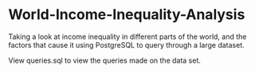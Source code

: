 # World-Income-Inequality-Analysis
Taking a look at income inequality in different parts of the world, and the factors that cause it using PostgreSQL to query through a large dataset.

View queries.sql to view the queries made on the data set.
